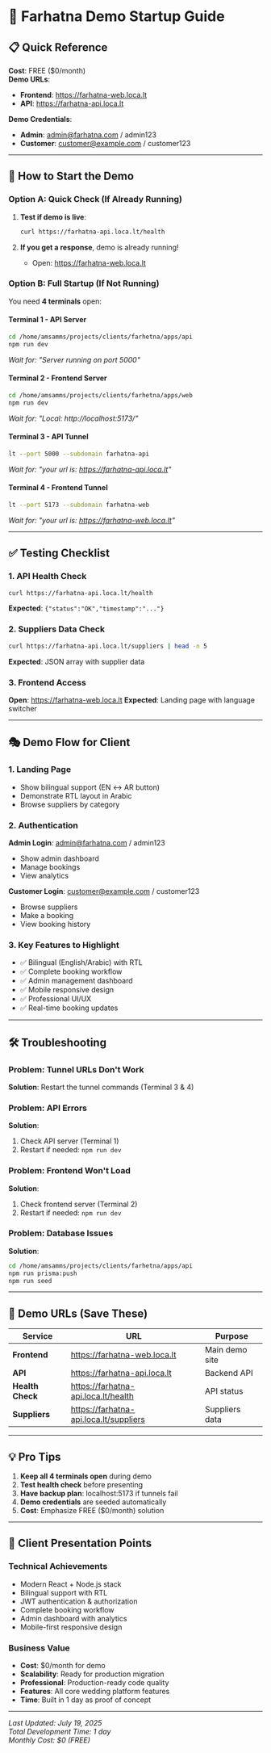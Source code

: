 # 🎯 Farhatna Demo Startup Guide

## 📋 Quick Reference

**Cost**: FREE ($0/month)  
**Demo URLs**: 
- **Frontend**: https://farhatna-web.loca.lt
- **API**: https://farhatna-api.loca.lt

**Demo Credentials**:
- **Admin**: admin@farhatna.com / admin123
- **Customer**: customer@example.com / customer123

---

## 🚀 How to Start the Demo

### Option A: Quick Check (If Already Running)

1. **Test if demo is live**:
   ```bash
   curl https://farhatna-api.loca.lt/health
   ```

2. **If you get a response**, demo is already running!
   - Open: https://farhatna-web.loca.lt

### Option B: Full Startup (If Not Running)

You need **4 terminals** open:

#### Terminal 1 - API Server
```bash
cd /home/amsamms/projects/clients/farhetna/apps/api
npm run dev
```
*Wait for: "Server running on port 5000"*

#### Terminal 2 - Frontend Server  
```bash
cd /home/amsamms/projects/clients/farhetna/apps/web
npm run dev
```
*Wait for: "Local: http://localhost:5173/"*

#### Terminal 3 - API Tunnel
```bash
lt --port 5000 --subdomain farhatna-api
```
*Wait for: "your url is: https://farhatna-api.loca.lt"*

#### Terminal 4 - Frontend Tunnel
```bash
lt --port 5173 --subdomain farhatna-web
```
*Wait for: "your url is: https://farhatna-web.loca.lt"*

---

## ✅ Testing Checklist

### 1. API Health Check
```bash
curl https://farhatna-api.loca.lt/health
```
**Expected**: `{"status":"OK","timestamp":"..."}`

### 2. Suppliers Data Check
```bash
curl https://farhatna-api.loca.lt/suppliers | head -n 5
```
**Expected**: JSON array with supplier data

### 3. Frontend Access
**Open**: https://farhatna-web.loca.lt
**Expected**: Landing page with language switcher

---

## 🎭 Demo Flow for Client

### 1. Landing Page
- Show bilingual support (EN ↔ AR button)
- Demonstrate RTL layout in Arabic
- Browse suppliers by category

### 2. Authentication
**Admin Login**: admin@farhatna.com / admin123
- Show admin dashboard
- Manage bookings
- View analytics

**Customer Login**: customer@example.com / customer123  
- Browse suppliers
- Make a booking
- View booking history

### 3. Key Features to Highlight
- ✅ Bilingual (English/Arabic) with RTL
- ✅ Complete booking workflow
- ✅ Admin management dashboard
- ✅ Mobile responsive design
- ✅ Professional UI/UX
- ✅ Real-time booking updates

---

## 🛠 Troubleshooting

### Problem: Tunnel URLs Don't Work
**Solution**: Restart the tunnel commands (Terminal 3 & 4)

### Problem: API Errors
**Solution**: 
1. Check API server (Terminal 1)
2. Restart if needed: `npm run dev`

### Problem: Frontend Won't Load
**Solution**:
1. Check frontend server (Terminal 2)  
2. Restart if needed: `npm run dev`

### Problem: Database Issues
**Solution**:
```bash
cd /home/amsamms/projects/clients/farhetna/apps/api
npm run prisma:push
npm run seed
```

---

## 📱 Demo URLs (Save These)

| Service | URL | Purpose |
|---------|-----|---------|
| **Frontend** | https://farhatna-web.loca.lt | Main demo site |
| **API** | https://farhatna-api.loca.lt | Backend API |
| **Health Check** | https://farhatna-api.loca.lt/health | API status |
| **Suppliers** | https://farhatna-api.loca.lt/suppliers | Suppliers data |

---

## 💡 Pro Tips

1. **Keep all 4 terminals open** during demo
2. **Test health check** before presenting
3. **Have backup plan**: localhost:5173 if tunnels fail
4. **Demo credentials** are seeded automatically
5. **Cost**: Emphasize FREE ($0/month) solution

---

## 🎯 Client Presentation Points

### Technical Achievements
- Modern React + Node.js stack
- Bilingual support with RTL
- JWT authentication & authorization
- Complete booking workflow
- Admin dashboard with analytics
- Mobile-first responsive design

### Business Value
- **Cost**: $0/month for demo
- **Scalability**: Ready for production migration
- **Professional**: Production-ready code quality
- **Features**: All core wedding platform features
- **Time**: Built in 1 day as proof of concept

---

*Last Updated: July 19, 2025*  
*Total Development Time: 1 day*  
*Monthly Cost: $0 (FREE)*